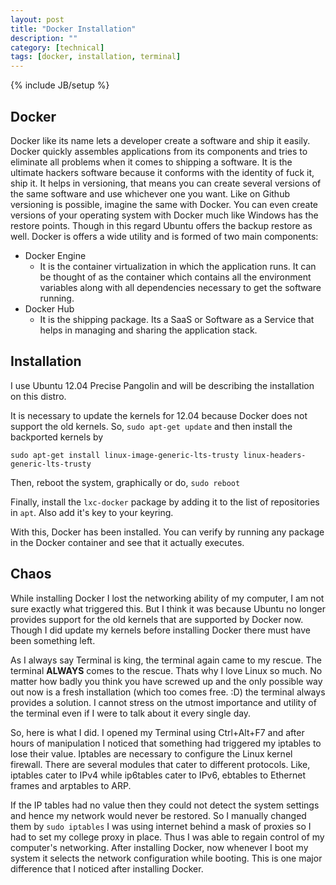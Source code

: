 ```yaml
---
layout: post
title: "Docker Installation"
description: ""
category: [technical]
tags: [docker, installation, terminal]
---
```

{% include JB/setup %}

## Docker


Docker like its name lets a developer create a software and ship it easily. Docker quickly assembles applications from its components and tries to eliminate all problems when it comes to shipping a software. It is the ultimate hackers software because it conforms with the identity of fuck it, ship it. It helps in versioning, that means you can create several versions of the same software and use whichever one you want. Like on Github versioning is possible, imagine the same with Docker. You can even create versions of your operating system with Docker much like Windows has the restore points. Though in this regard Ubuntu offers the backup restore as well. Docker is offers a wide utility and is formed of two main components:

+ Docker Engine
  - It is the container virtualization in which the application runs. It can be thought of as the container which contains all the environment variables along with all dependencies necessary to get the software running.
+ Docker Hub 
  - It is the shipping package. Its a SaaS or Software as a Service that helps in managing and sharing the application stack.

## Installation

I use Ubuntu 12.04 Precise Pangolin and will be describing the installation on this distro.

It is necessary to update the kernels for 12.04 because Docker does not support the old kernels. So, `sudo apt-get update` and then install the backported kernels by

`sudo apt-get install linux-image-generic-lts-trusty linux-headers-generic-lts-trusty`

Then, reboot the system, graphically or do, `sudo reboot`

Finally, install the `lxc-docker` package by adding it to the list of repositories in `apt`. Also add it's key to your keyring. 

With this, Docker has been installed. You can verify by running any package in the Docker container and see that it actually executes. 

## Chaos

While installing Docker I lost the networking ability of my computer, I am not sure exactly what triggered this. But I think it was because Ubuntu no longer provides support for the old kernels that are supported by Docker now. Though I did update my kernels before installing Docker there must have been something left.

As I always say Terminal is king, the terminal again came to my rescue. The terminal **ALWAYS** comes to the rescue. Thats why I love Linux so much. No matter how badly you think you have screwed up and the only possible way out now is a fresh installation (which too comes free. :D) the terminal always provides a solution. I cannot stress on the utmost importance and utility of the terminal even if I were to talk about it every single day.

So, here is what I did. I opened my Terminal using Ctrl+Alt+F7 and after hours of manipulation I noticed that something had triggered my iptables to lose their value. Iptables are necessary to configure the Linux kernel firewall. There are several modules that cater to different protocols. Like, iptables cater to IPv4 while ip6tables cater to IPv6, ebtables to Ethernet frames and arptables to ARP.

If the IP tables had no value then they could not detect the system settings and hence my network would never be restored. So I manually changed them by `sudo iptables` I was using internet behind a mask of proxies so I had to set my college proxy in place. Thus I was able to regain control of my computer's networking. After installing Docker, now whenever I boot my system it selects the network configuration while booting. This is one major difference that I noticed after installing Docker. 
